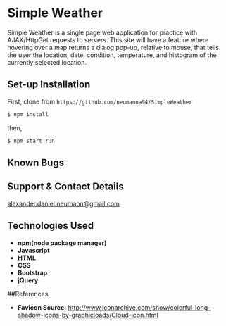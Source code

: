 # Simple Weather
Simple Weather is a single page web application for practice with AJAX/HttpGet requests to servers.
This site will have a feature where hovering over a map returns a dialog pop-up, relative to mouse, that tells the user the location, date, condition, temperature, and histogram of the currently selected location.

## Set-up Installation

First, clone from `https://github.com/neumanna94/SimpleWeather`

```sh
$ npm install
```
then,
```sh
$ npm start run
```
## Known Bugs
## Support & Contact Details
alexander.daniel.neumann@gmail.com
## Technologies Used
* **npm(node package manager)**
* **Javascript**
* **HTML**
* **CSS**
* **Bootstrap**
* **jQuery**

##References
* **Favicon Source:**
http://www.iconarchive.com/show/colorful-long-shadow-icons-by-graphicloads/Cloud-icon.html
